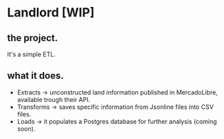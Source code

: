 # Landlord [WIP]

## the project.

It's a simple ETL.

## what it does.

- Extracts -> unconstructed land information published in MercadoLibre, available trough their API.
- Transforms -> saves specific information from Jsonline files into CSV files.
- Loads -> it populates a Postgres database for further analysis (coming soon).


